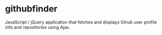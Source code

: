 # githubfinder

JavaScript  / jQuery application that fetches and displays Gihub user profile info and repositories using Ajax.
